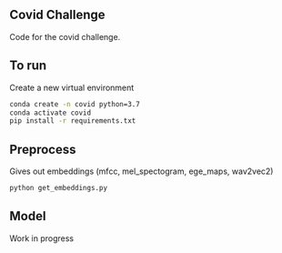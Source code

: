 ## Covid Challenge
Code for the covid challenge.


## To run

Create a new virtual environment

```bash
conda create -n covid python=3.7
conda activate covid
pip install -r requirements.txt
```

## Preprocess
Gives out embeddings (mfcc, mel_spectogram, ege_maps, wav2vec2)
```python
python get_embeddings.py
```

## Model
Work in progress